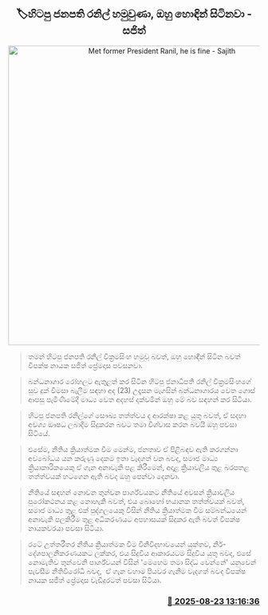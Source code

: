 <p align='center'><b><h2 align='center' title='Met former President Ranil, he is fine - Sajith'>🏷හිටපු ජනපති රනිල් හමුවුණා, ඔහු හොඳින් සිටිනවා - සජිත්</h2></b></p>
<p align='center'><img src='https://helakuru.sgp1.cdn.digitaloceanspaces.com/esana/images/lib/sajith-namayojana.jpg' width='600' alt='Met former President Ranil, he is fine - Sajith'></p>

> තමන් හිටපු ජනපති රනිල් වික්‍රමසිංහ හමුවූ බවත්, ඔහු හොඳින් සිටින බවත් විපක්ෂ නායක සජිත් ප්‍රේමදාස පවසනවා.

> බන්ධනාගාර රෝහලට ඇතුළත් කර සිටින හිටපු ජනාධිපති රනිල් වික්‍රමසිංහගේ සුව දුක් විමසා බැලීම සඳහා අද (23) උදෑසන මැගසින් බන්ධනාගාරය වෙත ගොස් ආපසු පැමිණීමේදී මාධ්‍ය වෙත අදහස් දක්වමින් ඔහු මේ බව සඳහන් කර සිටියා.

> හිටපු ජනපති රනිල්ගේ සෞඛ්‍ය තත්ත්වය ද ආරක්ෂා කළ යුතු බවත්, ඒ සදහා අවශ්‍ය ඖෂධ ලබාදීම සිදුකරන බවට තමා විශ්වාස කරන බවයි ඔහු පවසා සිටියේ.

> එසේම, නීතිය ක්‍රියාත්මක වීම මෙන්ම, ජනතාව ඒ පිළිබ﻿ඳව ඇති කරගන්නා අවබෝධය යන කරුණු දෙකම ඉතා වැදගත් වන බවද, සමාජ මාධ්‍ය ක්‍රියාකාරිකයෙකු ඒ ගැන අනාවැකි පළ කිරීමෙන්, අදාළ ක්‍රියාවලිය තුළ බරපතළ තත්ත්වයක් හටගෙන ඇති බවද ඔහු පෙන්වා දෙනවා.

> නීතියේ සඳහන් නොවන තුන්වන පාර්ශ්වයකට නීතියේ අවසන් ක්‍රියාවලිය පුරෝකථනය කළ නොහැකි බවත්, එය බොහෝ භයානක තත්ත්වයක් බවත්, සමාජ මාධ්‍ය තුළ එක් පුද්ගලයෙකු විසින් නීතිය ක්‍රියාත්මක වීම සම්බන්ධයෙන් අනාවැකි පලකිරීම තුළ අධිකරණයට අපහාසයක් සිදුකර ඇති බවත් විපක්ෂ නායකවරයා පවසා සිටියා.

> රටේ උත්තරීතර නීතිය ක්‍රියාත්මක වීම විනිවි​දභාවයෙන් යුක්තව, නිර්-දේශපාලනිකරණයකට ලක්කර, එය සිදුවිය ආකාරයටම සිදුවිය යුතු බවද, එසේ නොමැතිව තුන්වෙනි පාර්ශ්වයන් විසින් 'මෙහෙම තමා සිද්ධ වෙන්නේ' යනුවෙන් පැවසීම නීතිවිරෝධී බවද,  ඒ ගැන වහාම පියවර ගැනීම වැදගත් බවද විපක්ෂ නායක සජිත් ප්‍රේමදාස වැඩිදුරටත් පවසා සිටියා.



<h3 align='right'><a href='https://www.helakuru.lk/esana/p/112985/'>📅 2025-08-23 13:16:36</a></h3>
